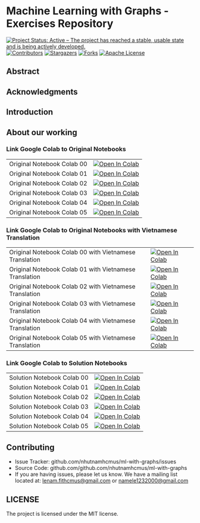 # Machine Learning with Graphs - Exercises Repository

<!-- PROJECT SHIELDS -->
<!--
*** I'm using markdown "reference style" links for readability.
*** Reference links are enclosed in brackets [ ] instead of parentheses ( ).
*** See the bottom of this document for the declaration of the reference variables
*** for contributors-url, forks-url, etc. This is an optional, concise syntax you may use.
*** https://www.markdownguide.org/basic-syntax/#reference-style-links
-->
[![Project Status: Active – The project has reached a stable, usable state and is being actively developed.](https://www.repostatus.org/badges/latest/active.svg)](https://www.repostatus.org/#active)
[![Contributors][contributors-shield]][contributors-url]
[![Stargazers][stars-shield]][stars-url]
[![Forks][forks-shield]][forks-url]
[![Apache License][license-shield]][license-url]

<!-- MARKDOWN LINKS & IMAGES -->

[contributors-shield]: https://img.shields.io/github/contributors/nhutnamhcmus/ml-with-graphs?style=flat
[contributors-url]: https://github.com/nhutnamhcmus/ml-with-graphs/graphs/contributors

[forks-shield]: https://img.shields.io/github/forks/nhutnamhcmus/ml-with-graphs?style=flat
[forks-url]: https://github.com/nhutnamhcmus/ml-with-graphs/network/members

[stars-shield]: https://img.shields.io/github/stars/nhutnamhcmus/ml-with-graphs?style=flat
[stars-url]: https://github.com/nhutnamhcmus/ml-with-graphs/stargazers

[license-shield]: https://img.shields.io/github/license/nhutnamhcmus/ml-with-graphs?style=flat
[license-url]: https://github.com/nhutnamhcmus/ml-with-graphs/blob/master/LICENSE

## Abstract


## Acknowledgments


## Introduction


## About our working

### Link Google Colab to Original Notebooks

|   |   |
|---|---|
| Original Notebook Colab 00  | [![Open In Colab](https://colab.research.google.com/assets/colab-badge.svg)](https://colab.research.google.com/github/nhutnamhcmus/ml-with-graphs/blob/main/CS224W_Colab_0.ipynb)|
| Original Notebook Colab 01  | [![Open In Colab](https://colab.research.google.com/assets/colab-badge.svg)](https://colab.research.google.com/github/nhutnamhcmus/ml-with-graphs/blob/main/CS224W_Colab_1.ipynb)  |
| Original Notebook Colab 02  | [![Open In Colab](https://colab.research.google.com/assets/colab-badge.svg)](https://colab.research.google.com/github/nhutnamhcmus/ml-with-graphs/blob/main/CS224W_Colab_2.ipynb)  |
| Original Notebook Colab 03  | [![Open In Colab](https://colab.research.google.com/assets/colab-badge.svg)](https://colab.research.google.com/github/nhutnamhcmus/ml-with-graphs/blob/main/CS224W_Colab_3.ipynb)  |
| Original Notebook Colab 04  | [![Open In Colab](https://colab.research.google.com/assets/colab-badge.svg)](https://colab.research.google.com/github/nhutnamhcmus/ml-with-graphs/blob/main/CS224W_Colab_4.ipynb)  |
| Original Notebook Colab 05  | [![Open In Colab](https://colab.research.google.com/assets/colab-badge.svg)](https://colab.research.google.com/github/nhutnamhcmus/ml-with-graphs/blob/main/CS224W_Colab_5.ipynb)  |

### Link Google Colab to Original Notebooks with Vietnamese Translation

|   |   |
|---|---|
| Original Notebook Colab 00 with Vietnamese Translation | [![Open In Colab](https://colab.research.google.com/assets/colab-badge.svg)](https://colab.research.google.com/github/nhutnamhcmus/ml-with-graphs/blob/main/CS224W_Colab_0_Vietnamese.ipynb)|
| Original Notebook Colab 01 with Vietnamese Translation | [![Open In Colab](https://colab.research.google.com/assets/colab-badge.svg)](https://colab.research.google.com/github/nhutnamhcmus/ml-with-graphs/blob/main/CS224W_Colab_1_Vietnamese.ipynb)  |
| Original Notebook Colab 02 with Vietnamese Translation | [![Open In Colab](https://colab.research.google.com/assets/colab-badge.svg)](https://colab.research.google.com/github/nhutnamhcmus/ml-with-graphs/blob/main/CS224W_Colab_2_Vietnamese.ipynb)  |
| Original Notebook Colab 03 with Vietnamese Translation | [![Open In Colab](https://colab.research.google.com/assets/colab-badge.svg)](https://colab.research.google.com/github/nhutnamhcmus/ml-with-graphs/blob/main/CS224W_Colab_3_Vietnamese.ipynb)  |
| Original Notebook Colab 04 with Vietnamese Translation | [![Open In Colab](https://colab.research.google.com/assets/colab-badge.svg)](https://colab.research.google.com/github/nhutnamhcmus/ml-with-graphs/blob/main/CS224W_Colab_4_Vietnamese.ipynb)  |
| Original Notebook Colab 05 with Vietnamese Translation | [![Open In Colab](https://colab.research.google.com/assets/colab-badge.svg)](https://colab.research.google.com/github/nhutnamhcmus/ml-with-graphs/blob/main/CS224W_Colab_5_Vietnamese.ipynb)  |

### Link Google Colab to Solution Notebooks

|   |   |
|---|---|
| Solution Notebook Colab 00 | [![Open In Colab](https://colab.research.google.com/assets/colab-badge.svg)](https://colab.research.google.com/github/nhutnamhcmus/ml-with-graphs/blob/main/CS224W_Colab_0_Solution.ipynb)|
| Solution Notebook Colab 01 | [![Open In Colab](https://colab.research.google.com/assets/colab-badge.svg)](https://colab.research.google.com/github/nhutnamhcmus/ml-with-graphs/blob/main/CS224W_Colab_1_Solution.ipynb)  |
| Solution Notebook Colab 02 | [![Open In Colab](https://colab.research.google.com/assets/colab-badge.svg)](https://colab.research.google.com/github/nhutnamhcmus/ml-with-graphs/blob/main/CS224W_Colab_2_Solution.ipynb)  |
| Solution Notebook Colab 03 | [![Open In Colab](https://colab.research.google.com/assets/colab-badge.svg)](https://colab.research.google.com/github/nhutnamhcmus/ml-with-graphs/blob/main/CS224W_Colab_3_Solution.ipynb)  |
| Solution Notebook Colab 04 | [![Open In Colab](https://colab.research.google.com/assets/colab-badge.svg)](https://colab.research.google.com/github/nhutnamhcmus/ml-with-graphs/blob/main/CS224W_Colab_4_Solution.ipynb)  |
| Solution Notebook Colab 05 | [![Open In Colab](https://colab.research.google.com/assets/colab-badge.svg)](https://colab.research.google.com/github/nhutnamhcmus/ml-with-graphs/blob/main/CS224W_Colab_5_Solution.ipynb)  |

## Contributing

- Issue Tracker: github.com/nhutnamhcmus/ml-with-graphs/issues
- Source Code: github.com/github.com/nhutnamhcmus/ml-with-graphs
- If you are having issues, please let us know. We have a mailing list located at: lenam.fithcmus@gmail.com or namele1232000@gmail.com

## LICENSE

The project is licensed under the MIT license.
